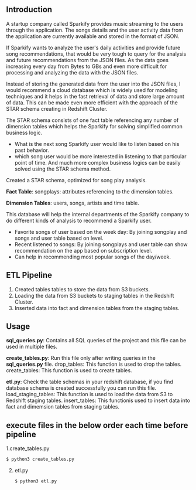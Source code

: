 ## Introduction

A startup company called Sparkify provides music streaming to the users through the application. The songs details and the user activity data from the application are currently available and stored in the format of JSON.

If Sparkify wants to analyze the user's daily activities and provide future song recommendations, that would be very tough to query for the analysis and future recommendations from the JSON files. As the data goes increasing every day from Bytes to GBs and even more difficult for processing and analyzing the data with the JSON files.

Instead of storing the generated data from the user into the JSON files, I would recommend a cloud database which is widely used for modeling techniques and it helps in the fast retrieval of data and store large amount of data. This can be made even more efficient with the approach of the STAR schema creating in Redshift Cluster.

The STAR schema consists of one fact table referencing any number of dimension tables which helps the Sparkify for solving simplified common business logic.

* What is the next song Sparkify user would like to listen based on his past behavior.
* which song user would be more interested in listening to that particular point of time.
And much more complex business logics can be easily solved using the STAR schema method.

Created a STAR schema, optimized for song play analysis.

**Fact Table**: songplays: attributes referencing to the dimension tables.

**Dimension Tables**: users, songs, artists and time table.

This database will help the internal departments of the Sparkify company to do different kinds of analysis to recommend a Sparkify user.

* Favorite songs of user based on the week day: By joining songplay and songs and user table based on level.
* Recent listened to songs: By joining songplays and user table can show recommendation on the app based on subscription level.
* Can help in recommending most popular songs of the day/week.

## ETL Pipeline

1. Created tables tables to store the data from S3 buckets. 
2. Loading the data from S3 buckets to staging tables in the Redshift Cluster.
3. Inserted data into fact and dimension tables from the staging tables. 

## Usage
**sql_queries.py**: Contains all SQL queries of the project and this file can be used in multiple files.

**create_tables.py**: Run this file only after writing queries in the **sql_queries.py** file.
  drop_tables: This function is used to drop the tables.
  create_tables: This function is used to create tables. 
  
**etl.py**: Check the table schemas in your redshift database, if you find database schema is created successfully you can run this file. 
  load_staging_tables: This function is used to load the data from S3 to Redshift staging tables.
  insert_tables: This functionis used to insert data into fact and dimemsion tables from staging tables.

## execute files in the below order each time before pipeline

1.create_tables.py
   ```python
  $ python3 create_tables.py
   ```
2. etl.py 
   ```python
   $ python3 etl.py
   ```
